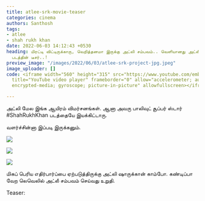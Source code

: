 ```yaml
---
title: atlee-srk-movie-teaser
categories: cinema
authors: Santhosh
tags:
- atlee
- shah rukh khan
date: 2022-06-03 14:12:43 +0530
heading: மிரட்டி விட்டிருக்காரு, வெறித்தனமா இருக்கு அட்லி சம்பவம்.. வெளியானது அட்லீ-ஷாருக்கான்
  படத்தின் டீசர்..!
preview_image: "/images/2022/06/03/atlee-srk-project-jpg.jpeg"
image_uploader: []
code: <iframe width="560" height="315" src="https://www.youtube.com/embed/fPX0C-g5xpU"
  title="YouTube video player" frameborder="0" allow="accelerometer; autoplay; clipboard-write;
  encrypted-media; gyroscope; picture-in-picture" allowfullscreen></iframe>

---
```

அட்லி மேல இங்க ஆயிரம் விமர்சனங்கள். ஆனா அவரு பாலிவுட் சூப்பர்‌ ஸ்டார் #ShahRukhKhan படத்தையே இயக்கிட்டாரு.

வளர்ச்சின்னா இப்படி இருக்கனும்.

![](/images/2022/06/03/atlee-srk-1-jpg.jpeg)

![](/images/2022/06/03/atlee-srk-2-jpg.jpeg)

![](/images/2022/06/03/atlee-srk-3-jpg.jpeg)

மிகப் பெரிய எதிர்பார்ப்பை ஏற்படுத்திருக்கு அட்லி ஷாருக்கான் காம்போ. கண்டிப்பா வேற லெவெலில் அட்லீ சம்பவம் செய்வது உறுதி.

Teaser:
